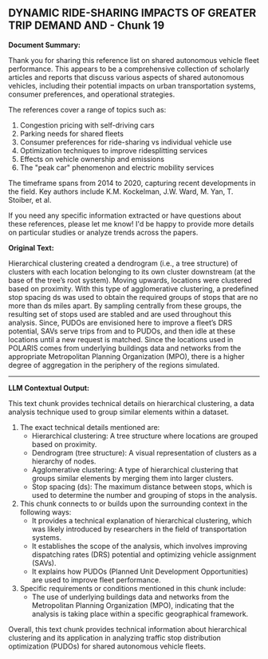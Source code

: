 ## DYNAMIC RIDE-SHARING IMPACTS OF GREATER TRIP DEMAND AND - Chunk 19

**Document Summary:**

Thank you for sharing this reference list on shared autonomous vehicle fleet performance. This appears to be a comprehensive collection of scholarly articles and reports that discuss various aspects of shared autonomous vehicles, including their potential impacts on urban transportation systems, consumer preferences, and operational strategies.

The references cover a range of topics such as:

1. Congestion pricing with self-driving cars
2. Parking needs for shared fleets 
3. Consumer preferences for ride-sharing vs individual vehicle use
4. Optimization techniques to improve ridesplitting services
5. Effects on vehicle ownership and emissions
6. The "peak car" phenomenon and electric mobility services

The timeframe spans from 2014 to 2020, capturing recent developments in the field. Key authors include K.M. Kockelman, J.W. Ward, M. Yan, T. Stoiber, et al.

If you need any specific information extracted or have questions about these references, please let me know! I'd be happy to provide more details on particular studies or analyze trends across the papers.

**Original Text:**

Hierarchical clustering created a dendrogram (i.e., a tree structure) of clusters with each
location belonging to its own cluster downstream (at the base of the tree’s root system). Moving
upwards, locations were clustered based on proximity. With this type of agglomerative
clustering, a predefined stop spacing ds was used to obtain the required groups of stops that are
no more than ds miles apart. By sampling centrally from these groups, the resulting set of stops
used are stabled and are used throughout this analysis. Since, PUDOs are envisioned here to
improve a fleet’s DRS potential, SAVs serve trips from and to PUDOs, and then idle at these
locations until a new request is matched. Since the locations used in POLARIS comes from
underlying buildings data and networks from the appropriate Metropolitan Planning
Organization (MPO), there is a higher degree of aggregation in the periphery of the regions
simulated.

---

**LLM Contextual Output:**

This text chunk provides technical details on hierarchical clustering, a data analysis technique used to group similar elements within a dataset.

1. The exact technical details mentioned are:
	* Hierarchical clustering: A tree structure where locations are grouped based on proximity.
	* Dendrogram (tree structure): A visual representation of clusters as a hierarchy of nodes.
	* Agglomerative clustering: A type of hierarchical clustering that groups similar elements by merging them into larger clusters.
	* Stop spacing (ds): The maximum distance between stops, which is used to determine the number and grouping of stops in the analysis.
2. This chunk connects to or builds upon the surrounding context in the following ways:
	* It provides a technical explanation of hierarchical clustering, which was likely introduced by researchers in the field of transportation systems.
	* It establishes the scope of the analysis, which involves improving dispatching rates (DRS) potential and optimizing vehicle assignment (SAVs).
	* It explains how PUDOs (Planned Unit Development Opportunities) are used to improve fleet performance.
3. Specific requirements or conditions mentioned in this chunk include:
	* The use of underlying buildings data and networks from the Metropolitan Planning Organization (MPO), indicating that the analysis is taking place within a specific geographical framework.

Overall, this text chunk provides technical information about hierarchical clustering and its application in analyzing traffic stop distribution optimization (PUDOs) for shared autonomous vehicle fleets.
